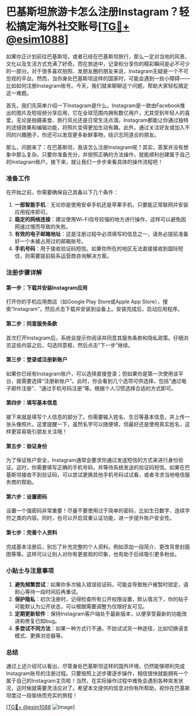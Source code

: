 # 巴基斯坦旅游卡怎么注册Instagram？轻松搞定海外社交账号[[TG💪+ @esim1088](https://t.me/s/esim1088)]

如果你正计划前往巴基斯坦，或者已经在巴基斯坦旅行，那么一定对当地的风景、文化以及生活方式充满了好奇。而在旅途中，记录和分享你的精彩瞬间是必不可少的一部分。对于很多喜欢拍照、发朋友圈的朋友来说，Instagram无疑是一个不可忽视的平台。然而，当你身处巴基斯坦这样的国家时，可能会遇到一些小障碍——比如如何注册Instagram账号。今天，我们就来聊聊这个问题，帮助大家轻松搞定这一难题。

首先，我们先简单介绍一下Instagram是什么。Instagram是一款由Facebook推出的图片及短视频分享应用，它在全球范围内拥有数亿用户，尤其受到年轻人的喜爱。无论是拍摄美食、旅行风光还是日常生活点滴，Instagram都能让你通过独特的滤镜效果和编辑功能，将照片变得更加生动有趣。此外，通过关注好友或加入不同的兴趣圈子，你还可以发现更多新鲜事物，结识志同道合的朋友。

那么，问题来了：在巴基斯坦，我该怎么注册Instagram呢？其实，答案并没有想象中那么复杂。只要你准备充分，并按照正确的方法操作，就能顺利创建属于自己的Instagram账户。接下来，就让我们一步步来看具体的操作流程吧！

### 准备工作

在开始之前，你需要确保自己具备以下几个条件：

1. **一部智能手机**：无论你是使用安卓手机还是苹果手机，只要能正常联网并安装应用程序即可。
2. **稳定的网络连接**：建议使用Wi-Fi信号较强的地方进行操作，这样可以避免因网速过慢而导致的失败。
3. **有效的电子邮箱地址**：这是注册过程中必须填写的信息之一，请务必提前准备好一个未被占用过的邮箱账号。
4. **手机号码**：用于接收验证码短信。如果你所在的地区无法直接接收到国际短信，则需要提前联系运营商咨询解决方案。

### 注册步骤详解

#### 第一步：下载并安装Instagram应用

打开你的手机应用商店（如Google Play Store或Apple App Store），搜索“Instagram”，然后点击下载并安装到设备上。安装完成后，启动应用程序。

#### 第二步：同意服务条款

首次打开Instagram后，系统会提示你阅读并同意其服务条款和隐私政策。仔细浏览这些内容之后，勾选同意框，然后点击“下一步”继续。

#### 第三步：登录或注册新账户

如果你已经有Instagram账户，可以选择直接登录；但如果你是第一次使用该平台，就需要选择“注册新账户”。此时，你会看到几个选项可供选择，包括“通过电子邮件注册”、“通过手机号码注册”等。根据个人习惯选择合适的方式即可。

#### 第四步：填写基本信息

接下来就是填写个人信息的部分了。你需要输入姓名、生日等基本信息，并上传一张头像照片。这里提醒一下，虽然名字可以随便填，但最好还是使用真实姓名，这样更容易吸引朋友关注哦！

#### 第五步：验证身份

为了保证账户安全，Instagram通常会要求你通过发送短信的方式来进行身份验证。这时，你需要填写正确的手机号码，并等待系统发送的验证码短信。如果在巴基斯坦接收不到验证码，可以尝试更换其他手机号码试试看，或者寻求当地电信服务商的帮助。

#### 第六步：设置密码

设置一个强密码非常重要！尽量不要使用过于简单的密码，比如生日数字、连续字符之类的内容。同时，也可以开启双重认证功能，进一步提升账户安全性。

#### 第七步：完善个人资料

完成基本注册后，别忘了补充完整的个人资料。例如添加一段简介、更改背景封面图等等。这样可以让别人对你有更直观的印象，也有助于后续吸引更多粉丝。

### 小贴士与注意事项

1. **避免频繁尝试**：如果你多次输入错误验证码，可能会导致账户被暂时锁定，请耐心等待一段时间后再重试。
2. **保护隐私**：初次注册时，记得检查所有公开权限设置，默认情况下，你的帖子可能默认为公开状态，可以根据需要调整为仅限好友可见。
3. **定期更新软件**：保持Instagram客户端处于最新版本，以便享受最新的功能改进和修复已知bug。
4. **多尝试不同方法**：如果一种方式行不通，不妨试试另一种途径，比如切换语言模式、更换浏览器等。

### 总结

通过上述介绍可以看出，尽管身处巴基斯坦这样的国外环境，仍然能够顺利完成Instagram账号的注册过程。只要按照上述步骤逐步操作，相信很快就能拥有一个属于自己的Instagram主页啦！当然，在实际操作过程中难免会遇到各种突发状况，这时候就需要灵活应对了。希望本文提供的信息对你有所帮助，祝你在巴基斯坦度过一段愉快而充实的旅程！

[[TG💪+ @esim1088](https://t.me/s/esim1088) ![Image](https://i.postimg.cc/4NQfJmqS/Snipaste-2025-05-13-00-14-12.png)]